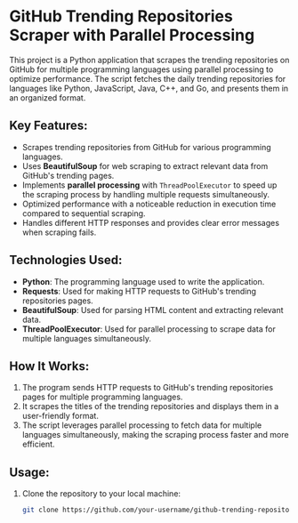 # GitHub Trending Repositories Scraper with Parallel Processing

This project is a Python application that scrapes the trending repositories on GitHub for multiple programming languages using parallel processing to optimize performance. The script fetches the daily trending repositories for languages like Python, JavaScript, Java, C++, and Go, and presents them in an organized format.

## Key Features:
- Scrapes trending repositories from GitHub for various programming languages.
- Uses **BeautifulSoup** for web scraping to extract relevant data from GitHub's trending pages.
- Implements **parallel processing** with `ThreadPoolExecutor` to speed up the scraping process by handling multiple requests simultaneously.
- Optimized performance with a noticeable reduction in execution time compared to sequential scraping.
- Handles different HTTP responses and provides clear error messages when scraping fails.

## Technologies Used:
- **Python**: The programming language used to write the application.
- **Requests**: Used for making HTTP requests to GitHub's trending repositories pages.
- **BeautifulSoup**: Used for parsing HTML content and extracting relevant data.
- **ThreadPoolExecutor**: Used for parallel processing to scrape data for multiple languages simultaneously.

## How It Works:
1. The program sends HTTP requests to GitHub's trending repositories pages for multiple programming languages.
2. It scrapes the titles of the trending repositories and displays them in a user-friendly format.
3. The script leverages parallel processing to fetch data for multiple languages simultaneously, making the scraping process faster and more efficient.

## Usage:
1. Clone the repository to your local machine:
   ```bash
   git clone https://github.com/your-username/github-trending-repositories-scraper.git

